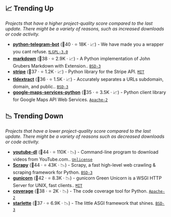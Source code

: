 ## 📈 Trending Up

_Projects that have a higher project-quality score compared to the last update. There might be a variety of reasons, such as increased downloads or code activity._

- <b><a href="https://github.com/python-telegram-bot/python-telegram-bot">python-telegram-bot</a></b> (🥇40 ·  ⭐ 18K · 📈) - We have made you a wrapper you cant refuse. <code><a href="http://bit.ly/37RvQcA">❗️LGPL-3.0</a></code>
- <b><a href="https://github.com/Python-Markdown/markdown">markdown</a></b> (🥇38 ·  ⭐ 2.9K · 📈) - A Python implementation of John Grubers Markdown with Extension.. <code><a href="http://bit.ly/3aKzpTv">BSD-3</a></code>
- <b><a href="https://github.com/stripe/stripe-python">stripe</a></b> (🥈37 ·  ⭐ 1.2K · 📈) - Python library for the Stripe API. <code><a href="http://bit.ly/34MBwT8">MIT</a></code>
- <b><a href="https://github.com/john-kurkowski/tldextract">tldextract</a></b> (🥇36 ·  ⭐ 1.5K · 📈) - Accurately separates a URLs subdomain, domain, and public.. <code><a href="http://bit.ly/3aKzpTv">BSD-3</a></code>
- <b><a href="https://github.com/googlemaps/google-maps-services-python">google-maps-services-python</a></b> (🥈35 ·  ⭐ 3.5K · 📈) - Python client library for Google Maps API Web Services. <code><a href="http://bit.ly/3nYMfla">Apache-2</a></code>

## 📉 Trending Down

_Projects that have a lower project-quality score compared to the last update. There might be a variety of reasons such as decreased downloads or code activity._

- <b><a href="https://github.com/ytdl-org/youtube-dl">youtube-dl</a></b> (🥇44 ·  ⭐ 110K · 📉) - Command-line program to download videos from YouTube.com.. <code><a href="http://bit.ly/3rvuUlR">Unlicense</a></code>
- <b><a href="https://github.com/scrapy/scrapy">Scrapy</a></b> (🥇44 ·  ⭐ 43K · 📉) - Scrapy, a fast high-level web crawling & scraping framework for Python. <code><a href="http://bit.ly/3aKzpTv">BSD-3</a></code>
- <b><a href="https://github.com/benoitc/gunicorn">gunicorn</a></b> (🥇42 ·  ⭐ 8.3K · 📉) - gunicorn Green Unicorn is a WSGI HTTP Server for UNIX, fast clients.. <code><a href="http://bit.ly/34MBwT8">MIT</a></code>
- <b><a href="https://github.com/nedbat/coveragepy">coverage</a></b> (🥇38 ·  ⭐ 2K · 📉) - The code coverage tool for Python. <code><a href="http://bit.ly/3nYMfla">Apache-2</a></code>
- <b><a href="https://github.com/encode/starlette">starlette</a></b> (🥈37 ·  ⭐ 6.9K · 📉) - The little ASGI framework that shines. <code><a href="http://bit.ly/3aKzpTv">BSD-3</a></code>

